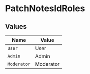 # PatchNotesIdRoles


## Values

| Name        | Value       |
| ----------- | ----------- |
| `User`      | User        |
| `Admin`     | Admin       |
| `Moderator` | Moderator   |